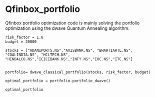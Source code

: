 # Qfinbox_portfolio

Qfinbox portfolio optimization code is mainly solving the portfolio optimization using the dwave Quantum Annealing algorithm. 

```
risk_factor = 1.0
budget = 20000

stocks = ["ADANIPORTS.NS","AXISBANK.NS", "BHARTIARTL.NS", "COALINDIA.NS", "HCLTECH.NS", "HINDALCO.NS","ICICIBANK.NS","INFY.NS","IOC.NS","ITC.NS"]


portfolio= dwave_classical_portfolio(stocks, risk_factor, budget)

optimal_portfolio = portfolio.portfolio_dwave()

optimal_portfolio
```
